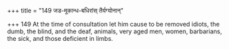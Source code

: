 +++
title = "149 जड-मूकान्ध-बधिरांस् तैर्यग्योनान्"

+++
149	At the time of consultation let him cause to be removed idiots, the dumb, the blind, and the deaf, animals, very aged men, women, barbarians, the sick, and those deficient in limbs.